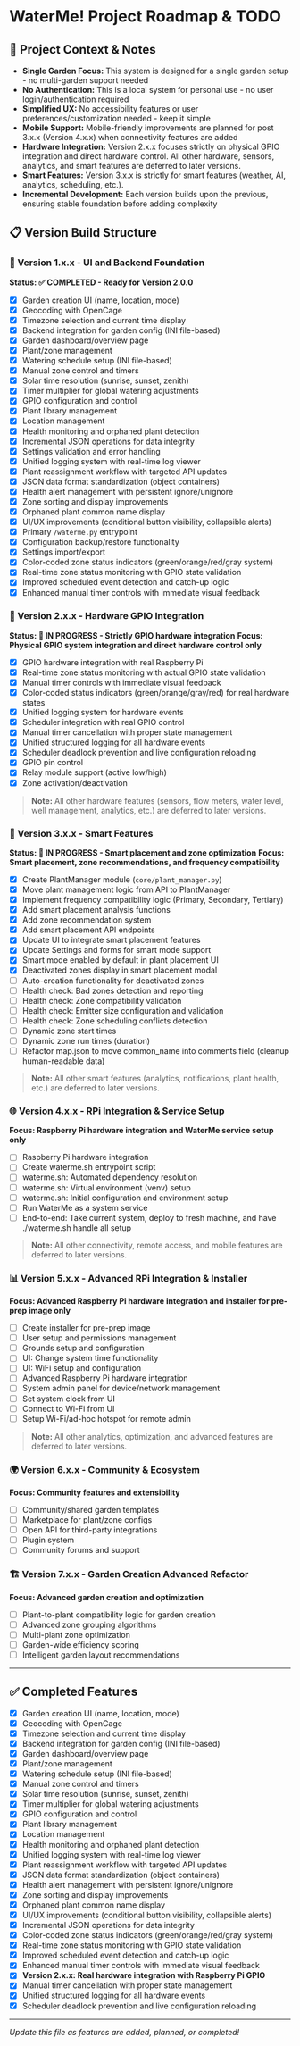 # WaterMe! Project Roadmap & TODO

## 📝 Project Context & Notes
- **Single Garden Focus:** This system is designed for a single garden setup - no multi-garden support needed
- **No Authentication:** This is a local system for personal use - no user login/authentication required
- **Simplified UX:** No accessibility features or user preferences/customization needed - keep it simple
- **Mobile Support:** Mobile-friendly improvements are planned for post 3.x.x (Version 4.x.x) when connectivity features are added
- **Hardware Integration:** Version 2.x.x focuses strictly on physical GPIO integration and direct hardware control. All other hardware, sensors, analytics, and smart features are deferred to later versions.
- **Smart Features:** Version 3.x.x is strictly for smart features (weather, AI, analytics, scheduling, etc.).
- **Incremental Development:** Each version builds upon the previous, ensuring stable foundation before adding complexity

## 📋 Version Build Structure

### 🎯 Version 1.x.x - UI and Backend Foundation
**Status: ✅ COMPLETED - Ready for Version 2.0.0**
- [x] Garden creation UI (name, location, mode)
- [x] Geocoding with OpenCage
- [x] Timezone selection and current time display
- [x] Backend integration for garden config (INI file-based)
- [x] Garden dashboard/overview page
- [x] Plant/zone management
- [x] Watering schedule setup (INI file-based)
- [x] Manual zone control and timers
- [x] Solar time resolution (sunrise, sunset, zenith)
- [x] Timer multiplier for global watering adjustments
- [x] GPIO configuration and control
- [x] Plant library management
- [x] Location management
- [x] Health monitoring and orphaned plant detection
- [x] Incremental JSON operations for data integrity
- [x] Settings validation and error handling
- [x] Unified logging system with real-time log viewer
- [x] Plant reassignment workflow with targeted API updates
- [x] JSON data format standardization (object containers)
- [x] Health alert management with persistent ignore/unignore
- [x] Zone sorting and display improvements
- [x] Orphaned plant common name display
- [x] UI/UX improvements (conditional button visibility, collapsible alerts)
- [x] Primary `/waterme.py` entrypoint
- [x] Configuration backup/restore functionality
- [x] Settings import/export
- [x] Color-coded zone status indicators (green/orange/red/gray system)
- [x] Real-time zone status monitoring with GPIO state validation
- [x] Improved scheduled event detection and catch-up logic
- [x] Enhanced manual timer controls with immediate visual feedback

### 🔌 Version 2.x.x - Hardware GPIO Integration
**Status: 🚀 IN PROGRESS - Strictly GPIO hardware integration**
**Focus: Physical GPIO system integration and direct hardware control only**
- [x] GPIO hardware integration with real Raspberry Pi
- [x] Real-time zone status monitoring with actual GPIO state validation
- [x] Manual timer controls with immediate visual feedback
- [x] Color-coded status indicators (green/orange/gray/red) for real hardware states
- [x] Unified logging system for hardware events
- [x] Scheduler integration with real GPIO control
- [x] Manual timer cancellation with proper state management
- [x] Unified structured logging for all hardware events
- [x] Scheduler deadlock prevention and live configuration reloading
- [x] GPIO pin control
- [x] Relay module support (active low/high)
- [x] Zone activation/deactivation

> **Note:** All other hardware features (sensors, flow meters, water level, well management, analytics, etc.) are deferred to later versions.

### 🧠 Version 3.x.x - Smart Features
**Status: 🚀 IN PROGRESS - Smart placement and zone optimization**
**Focus: Smart placement, zone recommendations, and frequency compatibility**
- [x] Create PlantManager module (`core/plant_manager.py`)
- [x] Move plant management logic from API to PlantManager
- [x] Implement frequency compatibility logic (Primary, Secondary, Tertiary)
- [x] Add smart placement analysis functions
- [x] Add zone recommendation system
- [x] Add smart placement API endpoints
- [x] Update UI to integrate smart placement features
- [x] Update Settings and forms for smart mode support
- [x] Smart mode enabled by default in plant placement UI
- [x] Deactivated zones display in smart placement modal
- [ ] Auto-creation functionality for deactivated zones
- [ ] Health check: Bad zones detection and reporting
- [ ] Health check: Zone compatibility validation
- [ ] Health check: Emitter size configuration and validation
- [ ] Health check: Zone scheduling conflicts detection
- [ ] Dynamic zone start times
- [ ] Dynamic zone run times (duration)
- [ ] Refactor map.json to move common_name into comments field (cleanup human-readable data)

> **Note:** All other smart features (analytics, notifications, plant health, etc.) are deferred to later versions.

### 🌐 Version 4.x.x - RPi Integration & Service Setup
**Focus: Raspberry Pi hardware integration and WaterMe service setup only**
- [ ] Raspberry Pi hardware integration
- [ ] Create waterme.sh entrypoint script
- [ ] waterme.sh: Automated dependency resolution
- [ ] waterme.sh: Virtual environment (venv) setup
- [ ] waterme.sh: Initial configuration and environment setup
- [ ] Run WaterMe as a system service
- [ ] End-to-end: Take current system, deploy to fresh machine, and have ./waterme.sh handle all setup

> **Note:** All other connectivity, remote access, and mobile features are deferred to later versions.

### 📊 Version 5.x.x - Advanced RPi Integration & Installer
**Focus: Advanced Raspberry Pi hardware integration and installer for pre-prep image only**
- [ ] Create installer for pre-prep image
- [ ] User setup and permissions management
- [ ] Grounds setup and configuration
- [ ] UI: Change system time functionality
- [ ] UI: WiFi setup and configuration
- [ ] Advanced Raspberry Pi hardware integration
- [ ] System admin panel for device/network management
- [ ] Set system clock from UI
- [ ] Connect to Wi-Fi from UI
- [ ] Setup Wi-Fi/ad-hoc hotspot for remote admin

> **Note:** All other analytics, optimization, and advanced features are deferred to later versions.

### 🌍 Version 6.x.x - Community & Ecosystem
**Focus: Community features and extensibility**
- [ ] Community/shared garden templates
- [ ] Marketplace for plant/zone configs
- [ ] Open API for third-party integrations
- [ ] Plugin system
- [ ] Community forums and support

### 🏗️ Version 7.x.x - Garden Creation Advanced Refactor
**Focus: Advanced garden creation and optimization**
- [ ] Plant-to-plant compatibility logic for garden creation
- [ ] Advanced zone grouping algorithms
- [ ] Multi-plant zone optimization
- [ ] Garden-wide efficiency scoring
- [ ] Intelligent garden layout recommendations

---

## ✅ Completed Features
- [x] Garden creation UI (name, location, mode)
- [x] Geocoding with OpenCage
- [x] Timezone selection and current time display
- [x] Backend integration for garden config (INI file-based)
- [x] Garden dashboard/overview page
- [x] Plant/zone management
- [x] Watering schedule setup (INI file-based)
- [x] Manual zone control and timers
- [x] Solar time resolution (sunrise, sunset, zenith)
- [x] Timer multiplier for global watering adjustments
- [x] GPIO configuration and control
- [x] Plant library management
- [x] Location management
- [x] Health monitoring and orphaned plant detection
- [x] Unified logging system with real-time log viewer
- [x] Plant reassignment workflow with targeted API updates
- [x] JSON data format standardization (object containers)
- [x] Health alert management with persistent ignore/unignore
- [x] Zone sorting and display improvements
- [x] Orphaned plant common name display
- [x] UI/UX improvements (conditional button visibility, collapsible alerts)
- [x] Incremental JSON operations for data integrity
- [x] Color-coded zone status indicators (green/orange/red/gray system)
- [x] Real-time zone status monitoring with GPIO state validation
- [x] Improved scheduled event detection and catch-up logic
- [x] Enhanced manual timer controls with immediate visual feedback
- [x] **Version 2.x.x: Real hardware integration with Raspberry Pi GPIO**
- [x] Manual timer cancellation with proper state management
- [x] Unified structured logging for all hardware events
- [x] Scheduler deadlock prevention and live configuration reloading

---
*Update this file as features are added, planned, or completed!* 